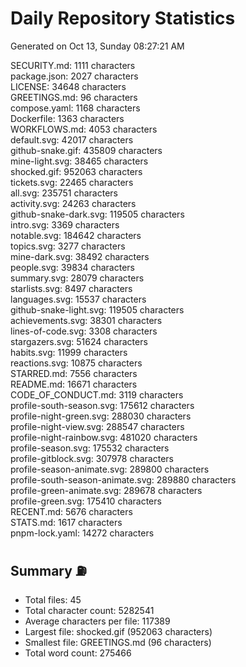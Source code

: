 # Daily Repository Statistics 
Generated on Oct 13, Sunday 08:27:21 AM  

SECURITY.md: 1111 characters  
package.json: 2027 characters  
LICENSE: 34648 characters  
GREETINGS.md: 96 characters  
compose.yaml: 1168 characters  
Dockerfile: 1363 characters  
WORKFLOWS.md: 4053 characters  
default.svg: 42017 characters  
github-snake.gif: 435809 characters  
mine-light.svg: 38465 characters  
shocked.gif: 952063 characters  
tickets.svg: 22465 characters  
all.svg: 235751 characters  
activity.svg: 24263 characters  
github-snake-dark.svg: 119505 characters  
intro.svg: 3369 characters  
notable.svg: 184642 characters  
topics.svg: 3277 characters  
mine-dark.svg: 38492 characters  
people.svg: 39834 characters  
summary.svg: 28079 characters  
starlists.svg: 8497 characters  
languages.svg: 15537 characters  
github-snake-light.svg: 119505 characters  
achievements.svg: 38301 characters  
lines-of-code.svg: 3308 characters  
stargazers.svg: 51624 characters  
habits.svg: 11999 characters  
reactions.svg: 10875 characters  
STARRED.md: 7556 characters  
README.md: 16671 characters  
CODE_OF_CONDUCT.md: 3119 characters  
profile-south-season.svg: 175612 characters  
profile-night-green.svg: 288030 characters  
profile-night-view.svg: 288547 characters  
profile-night-rainbow.svg: 481020 characters  
profile-season.svg: 175532 characters  
profile-gitblock.svg: 307978 characters  
profile-season-animate.svg: 289800 characters  
profile-south-season-animate.svg: 289880 characters  
profile-green-animate.svg: 289678 characters  
profile-green.svg: 175410 characters  
RECENT.md: 5676 characters  
STATS.md: 1617 characters  
pnpm-lock.yaml: 14272 characters  

## Summary ⛽  
- Total files: 45  
- Total character count: 5282541  
- Average characters per file: 117389  
- Largest file: shocked.gif (952063 characters)  
- Smallest file: GREETINGS.md (96 characters)  
- Total word count: 275466  
